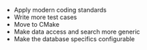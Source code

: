 * Apply modern coding standards
* Write more test cases
* Move to CMake
* Make data access and search more generic
* Make the database specifics configurable




